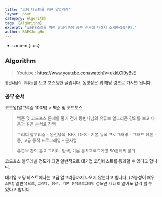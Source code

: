 ```yaml
---
title: "코딩 테스트를 위한 알고리즘"
layout: post
category: Algorithm
tags: [Algorithm]
excerpt: "코딩테스트를 위한 알고리즘에 공부 순서에 대해서 소개하겠습니다."
author: BAEKJungHo
---
```


* content
{:toc}

## Algorithm

  > Youtube : https://www.youtube.com/watch?v=ukkLCl9yBvE

  `동빈나님의 유튜브`를 보고 포스팅한 글입니다. 동영상은 위 해당 링크로 가시면 됩니다.

### 공부 순서

  코드업(알고리즘 100제) > 백준 및 코드포스

  > 백준 및 코드포스 문제를 풀기 전에 동빈나님의 유튜브 알고리즘 강의를 보고 다음과 같은 순서로 진행
  >
  > 그리디 알고리즘 - 완전탐색, BFS, DFS - 기본 동적 프로그래밍 - 그래프 이론 - 중, 고급 동적 프로그래밍 - 문자열 
  >
  > 유튜브 강의 듣고 그리디, 탐색, 기본 동적프로그래밍 50문제씩 풀기

  코드포스 블루레벨 정도가 되면 일반적으로 대기업 코딩테스트를 통과할 수 있다고 합니다.

  대기업 코딩 테스트에서는 고급 알고리즘까지 나오지 않는다고 합니다. (가능성이 매우 희박)
  일반적으로, `그리디, 탐색, 기본 동적프로그래밍` 정도만 제대로 알아도 합격 할 수 있다고 합니다.
